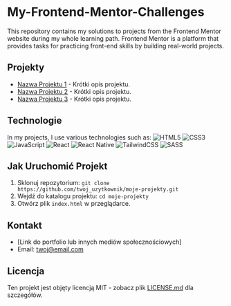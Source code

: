 # My-Frontend-Mentor-Challenges
This repository contains my solutions to projects from the Frontend Mentor website during my whole learning path. Frontend Mentor is a platform that provides tasks for practicing front-end skills by building real-world projects.

## Projekty

- [Nazwa Projektu 1](link_do_projektu_1) - Krótki opis projektu.
- [Nazwa Projektu 2](link_do_projektu_2) - Krótki opis projektu.
- [Nazwa Projektu 3](link_do_projektu_3) - Krótki opis projektu.

## Technologie

In my projects, I use various technologies such as:
![HTML5](https://img.shields.io/badge/html5-%23E34F26.svg?style=for-the-badge&logo=html5&logoColor=white)
![CSS3](https://img.shields.io/badge/css3-%231572B6.svg?style=for-the-badge&logo=css3&logoColor=white)
![JavaScript](https://img.shields.io/badge/javascript-%23323330.svg?style=for-the-badge&logo=javascript&logoColor=%23F7DF1E)
![React](https://img.shields.io/badge/react-%2320232a.svg?style=for-the-badge&logo=react&logoColor=%2361DAFB)
![React Native](https://img.shields.io/badge/react_native-%2320232a.svg?style=for-the-badge&logo=react&logoColor=%2361DAFB)
![TailwindCSS](https://img.shields.io/badge/tailwindcss-%2338B2AC.svg?style=for-the-badge&logo=tailwind-css&logoColor=white)
![SASS](https://img.shields.io/badge/SASS-hotpink.svg?style=for-the-badge&logo=SASS&logoColor=white)

## Jak Uruchomić Projekt

1. Sklonuj repozytorium: `git clone https://github.com/twoj_uzytkownik/moje-projekty.git`
2. Wejdź do katalogu projektu: `cd moje-projekty`
3. Otwórz plik `index.html` w przeglądarce.

## Kontakt

- [Link do portfolio lub innych mediów społecznościowych]
- Email: twoj@email.com

## Licencja

Ten projekt jest objęty licencją MIT - zobacz plik [LICENSE.md](LICENSE.md) dla szczegółów.
